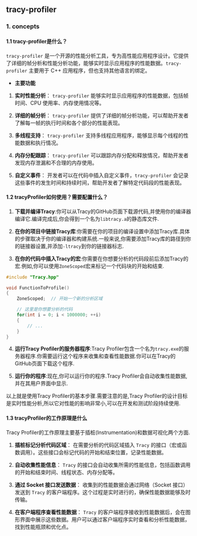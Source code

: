 ## tracy-profiler

### 1. concepts

#### 1.1 tracy-profiler是什么？

`tracy-profiler` 是一个开源的性能分析工具，专为高性能应用程序设计。它提供了详细的帧分析和性能分析功能，能够实时显示应用程序的性能数据。`tracy-profiler` 主要用于 C++ 应用程序，但也支持其他语言的绑定。

* **主要功能**

1. **实时性能分析**：
   `tracy-profiler` 能够实时显示应用程序的性能数据，包括帧时间、CPU 使用率、内存使用情况等。

2. **详细的帧分析**：
   `tracy-profiler` 提供了详细的帧分析功能，可以帮助开发者了解每一帧的执行时间和各个部分的性能表现。

3. **多线程支持**：
   `tracy-profiler` 支持多线程应用程序，能够显示每个线程的性能数据和执行情况。

4. **内存分配跟踪**：
   `tracy-profiler` 可以跟踪内存分配和释放情况，帮助开发者发现内存泄漏和不合理的内存使用。

5. **自定义事件**：
   开发者可以在代码中插入自定义事件，`tracy-profiler` 会记录这些事件的发生时间和持续时间，帮助开发者了解特定代码段的性能表现。


#### 1.2 tracyProfiler如何使用？需要配置什么？

1. **下载并编译Tracy**:你可以从Tracy的GitHub页面下载源代码,并使用你的编译器编译它.编译完成后,你会得到一个名为`libtracy.a`的静态库文件.

2. **在你的项目中链接Tracy库**:你需要在你的项目的编译设置中添加Tracy库.具体的步骤取决于你的编译器和构建系统.一般来说,你需要添加Tracy库的路径到你的链接器设置,并添加`-ltracy`到你的链接器标志.

3. **在你的代码中插入Tracy的宏**:你需要在你想要分析的代码段前后添加Tracy的宏.例如,你可以使用`ZoneScoped`宏来标记一个代码块的开始和结束.

```cpp
#include "Tracy.hpp"

void FunctionToProfile()
{
    ZoneScoped;  // 开始一个新的分析区域

    // 这里是你想要分析的代码
    for(int i = 0; i < 1000000; ++i)
    {
        // ...
    }
}
```

4. **运行Tracy Profiler的服务器程序**:Tracy Profiler包含一个名为`tracy.exe`的服务器程序.你需要运行这个程序来收集和查看性能数据.你可以在Tracy的GitHub页面下载这个程序.

5. **运行你的程序**:现在,你可以运行你的程序.Tracy Profiler会自动收集性能数据,并在其用户界面中显示.

以上就是使用Tracy Profiler的基本步骤.需要注意的是,Tracy Profiler的设计目标是实时性能分析,所以它对性能的影响非常小,可以在开发和测试阶段持续使用.


#### 1.3 tracyProfiler的工作原理是什么
Tracy Profiler的工作原理主要基于插桩(Instrumentation)和数据可视化两个方面.

1. **插桩标记分析代码区域**：
   在需要分析的代码区域插入 `Tracy` 的接口（宏或函数调用）。这些接口会标记代码的开始和结束位置，记录性能数据。

2. **自动收集性能信息**：
   `Tracy` 的接口会自动收集所需的性能信息，包括函数调用的开始和结束时间、线程状态、内存分配等。

3. **通过 Socket 接口发送数据**：
   收集到的性能数据会通过网络（Socket 接口）发送到 `Tracy` 的客户端程序。这个过程是实时进行的，确保性能数据能够及时传输。

4. **在客户端程序查看性能数据**：
   `Tracy` 的客户端程序接收到性能数据后，会在图形界面中展示这些数据。用户可以通过客户端程序实时查看和分析性能数据，找到性能瓶颈和优化点。

